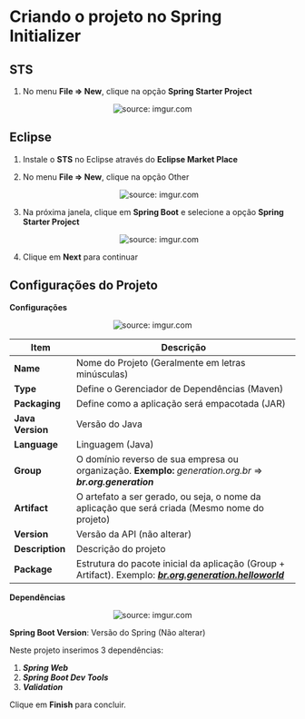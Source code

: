 <h1>Criando o projeto no Spring Initializer</h1>



<h2>STS</h2>



1) No menu **File => New**, clique na opção **Spring Starter Project**

<div align="center"><img src="https://i.imgur.com/1eNgXjO.png" title="source: imgur.com" /></div>



<h2>Eclipse</h2>



1) Instale o **STS** no Eclipse através do **Eclipse Market Place**

2) No menu **File => New**, clique na opção Other

   <div align="center"><img src="https://i.imgur.com/FR791dK.png" title="source: imgur.com" /></div>

3. Na próxima janela, clique em **Spring Boot** e selecione a opção **Spring Starter Project**

   <div align="center"><img src="https://i.imgur.com/PObTMrd.png" title="source: imgur.com" /></div>

4. Clique em **Next** para continuar

   

<h2>Configurações do Projeto</h2>



**Configurações**



<div align="center"><img src="https://i.imgur.com/v4CPbuf.png" title="source: imgur.com" /></div>



| Item             | Descrição                                                    |
| ---------------- | ------------------------------------------------------------ |
| **Name**         | Nome do Projeto (Geralmente em letras minúsculas)            |
| **Type**         | Define o Gerenciador de Dependências (Maven)                 |
| **Packaging**    | Define como a aplicação será empacotada (JAR)                |
| **Java Version** | Versão do Java                                               |
| **Language**     | Linguagem (Java)                                             |
| **Group**        | O domínio reverso de sua empresa ou organização. **Exemplo:** *generation.org.br* => ***br.org.generation*** |
| **Artifact**     | O artefato a ser gerado, ou seja, o nome da aplicação que será criada (Mesmo nome do projeto) |
| **Version**      | Versão da API (não alterar)                                  |
| **Description**  | Descrição do projeto                                         |
| **Package**      | Estrutura do pacote inicial da aplicação (Group + Artifact). Exemplo: ***<u>br.org.generation.helloworld</u>*** |



**Dependências**



<div align="center"><img src="https://i.imgur.com/jeY8cYu.png" title="source: imgur.com" /></div>



**Spring Boot Version**: Versão do Spring (Não alterar)

Neste projeto inserimos 3 dependências:

1. ***Spring Web***
2. ***Spring Boot Dev Tools***
3. ***Validation***

Clique em **Finish** para concluir.

